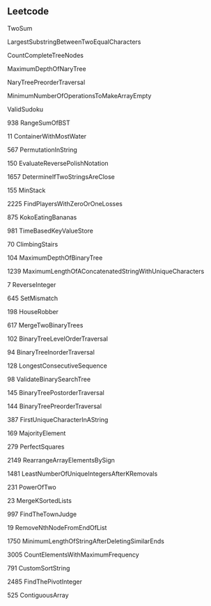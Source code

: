 Leetcode
--
TwoSum

LargestSubstringBetweenTwoEqualCharacters

CountCompleteTreeNodes

MaximumDepthOfNaryTree

NaryTreePreorderTraversal

MinimumNumberOfOperationsToMakeArrayEmpty

ValidSudoku

938 RangeSumOfBST

11 ContainerWithMostWater

567 PermutationInString

150 EvaluateReversePolishNotation

1657 DetermineIfTwoStringsAreClose

155 MinStack

2225 FindPlayersWithZeroOrOneLosses

875 KokoEatingBananas

981 TimeBasedKeyValueStore

70 ClimbingStairs

104 MaximumDepthOfBinaryTree

1239 MaximumLengthOfAConcatenatedStringWithUniqueCharacters

7 ReverseInteger

645 SetMismatch

198 HouseRobber

617 MergeTwoBinaryTrees

102 BinaryTreeLevelOrderTraversal

94 BinaryTreeInorderTraversal

128 LongestConsecutiveSequence

98 ValidateBinarySearchTree

145 BinaryTreePostorderTraversal

144 BinaryTreePreorderTraversal

387 FirstUniqueCharacterInAString

169 MajorityElement

279 PerfectSquares

2149 RearrangeArrayElementsBySign

1481 LeastNumberOfUniqueIntegersAfterKRemovals

231 PowerOfTwo

23 MergeKSortedLists

997 FindTheTownJudge

19 RemoveNthNodeFromEndOfList

1750 MinimumLengthOfStringAfterDeletingSimilarEnds

3005 CountElementsWithMaximumFrequency

791 CustomSortString

2485 FindThePivotInteger

525 ContiguousArray